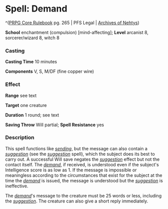 # Spell: Demand

^([PRPG Core Rulebook][ss-demand] pg. 265 | PFS Legal | [Archives of Nehtys][sn-demand])

**School** enchantment (compulsion) [mind-affecting]; **Level** arcanist 8, sorcerer/wizard 8, witch 8

### Casting

**Casting Time** 10 minutes  

**Components** V, S, M/DF (fine copper wire)

### Effect

**Range** see text  

**Target** one creature  

**Duration** 1 round; see text  

**Saving Throw** Will partial; **Spell Resistance** yes

### Description

This spell functions like _[sending]_, but the message can also contain a _[suggestion]_ (see the _[suggestion]_ spell), which the subject does its best to carry out. A successful Will save negates the _[suggestion]_ effect but not the contact itself. The _[demand]_, if received, is understood even if the subject's Intelligence score is as low as 1. If the message is impossible or meaningless according to the circumstances that exist for the subject at the time the _[demand]_ is issued, the message is understood but the _[suggestion]_ is ineffective.  

The _[demand]_'s message to the creature must be 25 words or less, including the _[suggestion]_. The creature can also give a short reply immediately.

[ss-demand]: http://paizo.com/pathfinderRPG/v57
[sn-demand]: http://www.archivesofnethys.com/SpellDisplay.aspx?ItemName=Demand
[suggestion]: http://www.archivesofnethys.com/SpellDisplay.aspx?ItemName=suggestion
[demand]: http://www.archivesofnethys.com/SpellDisplay.aspx?ItemName=demand
[sending]: http://www.archivesofnethys.com/SpellDisplay.aspx?ItemName=sending